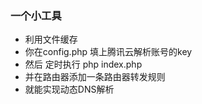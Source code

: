 ### 一个小工具
- 利用文件缓存
- 你在config.php 填上腾讯云解析账号的key
- 然后 定时执行 php index.php
- 并在路由器添加一条路由器转发规则 
- 就能实现动态DNS解析